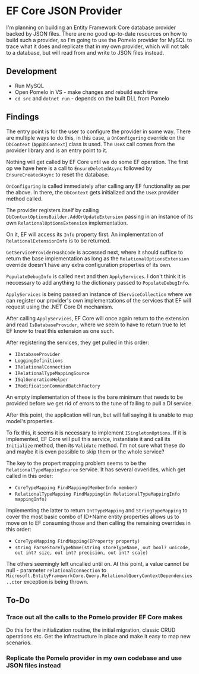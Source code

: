 # EF Core JSON Provider

I'm planning on building an Entity Framework Core database provider backed by
JSON files. There are no good up-to-date resources on how to build such a
provider, so I'm going to use the Pomelo provider for MySQL to trace what it
does and replicate that in my own provider, which will not talk to a database,
but will read from and write to JSON files instead.

## Development

- Run MySQL
- Open Pomelo in VS - make changes and rebuild each time
- `cd src` and `dotnet run` - depends on the built DLL from Pomelo

## Findings

The entry point is for the user to configure the provider in some way. There are
multiple ways to do this, in this case, a `OnConfiguring` override on the
`DbContext` (`AppDbContext`) class is used. The `UseX` call comes from the
provider library and is an entry point to it.

Nothing will get called by EF Core until we do some EF operation. The first op
we have here is a call to `EnsureDeletedAsync` followed by `EnsureCreatedAsync`
to reset the database.

`OnConfiguring` is called immediately after calling any EF functionality as per
the above. In there, the `DbContext` gets initialized and the `UseX` provider
method called.

The provider registers itself by calling
`DbContextOptionsBuilder.AddOrUpdateExtension` passing in an instance of its own
`RelationalOptionsExtension` implementation.

On it, EF will access its `Info` property first. An implementation of
`RelationalExtensionInfo` is to be returned.

`GetServiceProviderHashCode` is accessed next, where it should suffice to return
the base implementation as long as the `RelationalOptionsExtension` override
doesn't have any extra configuration properties of its own.

`PopulateDebugInfo` is called next and then `ApplyServices`. I don't think it is
neccessary to add anything to the dictionary passed to `PopulateDebugInfo`.

`ApplyServices` is being passed an instance of `IServiceCollection` where we can
register our provider's own implementations of the services that EF will request
using the .NET Core DI mechanism.

After calling `ApplyServices`, EF Core will once again return to the extension
and read `IsDatabaseProvider`, where we seem to have to return true to let EF
know to treat this extension as one such.

After registering the services, they get pulled in this order:

- `IDatabaseProvider`
- `LoggingDefinitions`
- `IRelationalConnection`
- `IRelationalTypeMappingSource`
- `ISqlGenerationHelper`
- `IModificationCommandBatchFactory`

An empty implementation of these is the bare minimum that needs to be provided
before we get rid of errors to the tune of failing to pull a DI service.

After this point, the application will run, but will fail saying it is unable to
map model's properties.

To fix this, it seems it is necessary to implement `ISingletonOptions`. If it is
implemented, EF Core will pull this service, instantiate it and call its
`Initialize` method, then its `Validate` method. I'm not sure what these do and
maybe it is even possible to skip them or the whole service?

The key to the propert mapping problem seems to be the
`RelationalTypeMappingSource` service. It has several ovverides, which get
called in this order:

- `CoreTypeMapping FindMapping(MemberInfo member)`
- `RelationalTypeMapping FindMapping(in RelationalTypeMappingInfo mappingInfo)`

Implementing the latter to return `IntTypeMapping` and `StringTypeMapping` to
cover the most basic combo of ID+Name entity properties allows us to move on to
EF consuming those and then calling the remaining overrides in this order:

- `CoreTypeMapping FindMapping(IProperty property)`
- `string ParseStoreTypeName(string storeTypeName, out bool? unicode, out int? size, out int? precision, out int? scale)`

The others seemingly left uncalled until on. At this point, a value cannot be
null - parameter `relationalConnection` to
`Microsoft.EntityFrameworkCore.Query.RelationalQueryContextDependencies..ctor`
exception is being thrown.

## To-Do

### Trace out all the calls to the Pomelo provider EF Core makes

Do this for the initialization routine, the initial migration, classic CRUD
operations etc. Get the infrastructure in place and make it easy to map new
scenarios.

### Replicate the Pomelo provider in my own codebase and use JSON files instead
